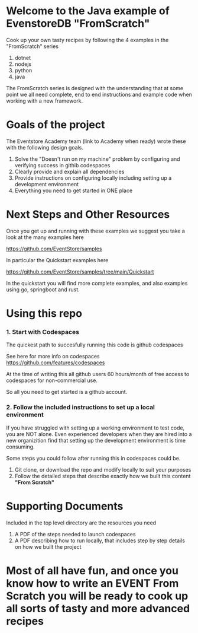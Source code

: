 # Welcome to the Java example of EvenstoreDB "FromScratch"

Cook up your own tasty recipes by following the 4 examples in the "FromScratch" series
1. dotnet
2. nodejs
3. python
4. java

The FromScratch series is designed with the understanding that at some point we all need complete, end to end instructions and example code when working with a new framework. 

# Goals of the project 

The Eventstore Academy team (link to Academy when ready) wrote these with the following design goals.

1. Solve the "Doesn't run on my machine" problem by configuring and verifying success in githib codespaces
2. Clearly provide and explain all dependencies
3. Provide instructions on configuring locally including setting up a development environment
4. Everything you need to get started in ONE place

# Next Steps and Other Resources

Once you get up and running with these examples we suggest you take a look at the many examples here

https://github.com/EventStore/samples

In particular the Quickstart examples here

https://github.com/EventStore/samples/tree/main/Quickstart

In the quickstart you will find more complete examples, and also examples using go, springboot and rust.

# Using this repo

### 1. Start with Codespaces

The quickest path to succesfully running this code is github codespaces
 
See here for more info on codespaces https://github.com/features/codespaces

At the time of writing this all github users 60 hours/month of free access to codespaces for non-commercial use. 

So all you need to get started is a github account.

### 2. Follow the included instructions to set up a local environment

If you have struggled with setting up a working environment to test code, you are NOT alone. Even experienced developers when they are hired into a new organizition find that setting up the development environment is time consuming. 

Some steps you could follow after running this in codespaces could be.
1. Git clone, or download the repo and modify locally to suit your purposes
2. Follow the detailed steps that describe exactly how we built this content **"From Scratch"**

# Supporting Documents
 Included in the top level directory are the resources you need
 1. A PDF of the steps needed to launch codespaces
 2. A PDF describing how to run locally, that includes step by step details on how we built the project


# Most of all have fun, and once you know how to write an EVENT From Scratch you will be ready to cook up all sorts of tasty and more advanced recipes


